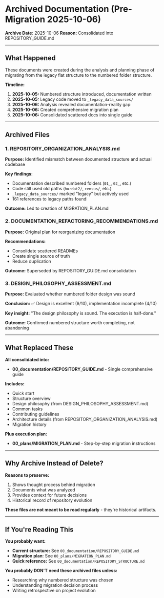 # Archived Documentation (Pre-Migration 2025-10-06)

**Archive Date:** 2025-10-06
**Reason:** Consolidated into REPOSITORY_GUIDE.md

---

## What Happened

These documents were created during the analysis and planning phase of migrating from the legacy flat structure to the numbered folder structure.

**Timeline:**
1. **2025-10-05:** Numbered structure introduced, documentation written
2. **2025-10-05:** Legacy code moved to `_legacy_data_sources/`
3. **2025-10-06:** Analysis revealed documentation-reality gap
4. **2025-10-06:** Created comprehensive migration plan
5. **2025-10-06:** Consolidated scattered docs into single guide

---

## Archived Files

### 1. REPOSITORY_ORGANIZATION_ANALYSIS.md

**Purpose:** Identified mismatch between documented structure and actual codebase

**Key findings:**
- Documentation described numbered folders (`01_`, `02_`, etc.)
- Code still used old paths (`hurdat2/`, `census/`, etc.)
- `_legacy_data_sources/` marked "legacy" but actively used
- 161 references to legacy paths found

**Outcome:** Led to creation of MIGRATION_PLAN.md

### 2. DOCUMENTATION_REFACTORING_RECOMMENDATIONS.md

**Purpose:** Original plan for reorganizing documentation

**Recommendations:**
- Consolidate scattered READMEs
- Create single source of truth
- Reduce duplication

**Outcome:** Superseded by REPOSITORY_GUIDE.md consolidation

### 3. DESIGN_PHILOSOPHY_ASSESSMENT.md

**Purpose:** Evaluated whether numbered folder design was sound

**Conclusion:** ✅ Design is excellent (9/10), implementation incomplete (4/10)

**Key insight:** "The design philosophy is sound. The execution is half-done."

**Outcome:** Confirmed numbered structure worth completing, not abandoning

---

## What Replaced These

**All consolidated into:**
- **00_documentation/REPOSITORY_GUIDE.md** - Single comprehensive guide

**Includes:**
- Quick start
- Structure overview
- Design philosophy (from DESIGN_PHILOSOPHY_ASSESSMENT.md)
- Common tasks
- Contributing guidelines
- Architecture details (from REPOSITORY_ORGANIZATION_ANALYSIS.md)
- Migration history

**Plus execution plan:**
- **00_plans/MIGRATION_PLAN.md** - Step-by-step migration instructions

---

## Why Archive Instead of Delete?

**Reasons to preserve:**
1. Shows thought process behind migration
2. Documents what was analyzed
3. Provides context for future decisions
4. Historical record of repository evolution

**These files are not meant to be read regularly** - they're historical artifacts.

---

## If You're Reading This

**You probably want:**
- **Current structure:** See `00_documentation/REPOSITORY_GUIDE.md`
- **Migration plan:** See `00_plans/MIGRATION_PLAN.md`
- **Quick reference:** See `00_documentation/REPOSITORY_STRUCTURE.md`

**You probably DON'T need these archived files unless:**
- Researching why numbered structure was chosen
- Understanding migration decision process
- Writing retrospective on project evolution

